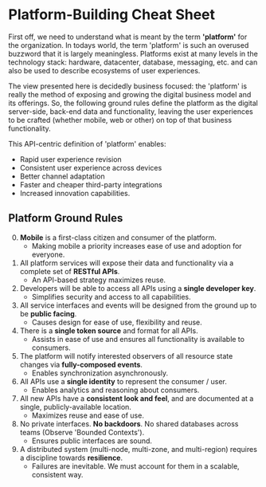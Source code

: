 Platform-Building Cheat Sheet
=============================

First off, we need to understand what is meant by the term **'platform'** for the organization.
In todays world, the term 'platform' is such an overused buzzword that it is largely meaningless.
Platforms exist at many levels in the technology stack: hardware, datacenter, database,
messaging, etc. and can also be used to describe ecosystems of user experiences.

The view presented here is decidedly business focused: the 'platform' is really the method
of exposing and growing the digital business model and its offerings. So, the following ground rules
define the platform as the digital server-side, back-end data and functionality, leaving the user
experiences to be crafted (whether mobile, web or other) on top of that business functionality.

This API-centric definition of 'platform' enables:

* Rapid user experience revision
* Consistent user experience across devices
* Better channel adaptation
* Faster and cheaper third-party integrations
* Increased innovation capabilities.

Platform Ground Rules
---------------------

0. **Mobile** is a first-class citizen and consumer of the platform.
	* Making mobile a priority increases ease of use and adoption for everyone.
0. All platform services will expose their data and functionality via a complete set of **RESTful APIs**. 
	* An API-based strategy maximizes reuse.
0. Developers will be able to access all APIs using a **single developer key**.
	* Simplifies security and access to all capabilities.
0. All service interfaces and events will be designed from the ground up to be **public facing**.
	* Causes design for ease of use, flexibility and reuse.
0. There is a **single token source** and format for all APIs.
	* Assists in ease of use and ensures all functionality is available to consumers.
0. The platform will notify interested observers of all resource state changes via **fully-composed events**.
	* Enables synchronization asynchronously.
0. All APIs use a **single identity** to represent the consumer / user.
	* Enables analytics and reasoning about consumers.
0. All new APIs have a **consistent look and feel**, and are documented at a single, publicly-available location.
	* Maximizes reuse and ease of use.
0. No private interfaces. **No backdoors**. No shared databases across teams (Observe 'Bounded Contexts').
	* Ensures public interfaces are sound.
0. A distributed system (multi-node, multi-zone, and multi-region) requires a discipline towards **resilience**.
	* Failures are inevitable. We must account for them in a scalable, consistent way.
